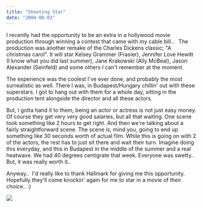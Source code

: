 ```yaml
---
title: "Shooting Star"
date: "2004-08-03"
---
```


I recently had the opportunity to be an extra in a hollywood movie production through winning a contest that came with my cable bill..   The production was another remake of the Charles Dickens classic; "A christmas carol". It will star Kelsey Grammer (Frasier), Jennifer Love Hewitt (I know what you did last summer), Jane Krakowski (Ally McBeal), Jason Alexander (Seinfeld) and some others I can't remember at the moment.

The experience was the coolest I've ever done, and probably the most surrealistic as well. There I was, in Budapest/Hungary chillin' out with these superstars. I got to hang out with them for a whole day, sitting in the production tent alongside the director and all these actors.

But, I gotta hand it to them, being an actor or actress is not just easy money. Of course they get very very good salaries, but all that waiting. One scene took something like 2 hours to get right. And then we're talking about a fairly straightforward scene. The scene is, mind you, going to end up something like 30 seconds worth of actual film. While this is going on with 2 of the actors, the rest has to just sit there and wait their turn. Imagine doing this everyday, and this in Budapest in the middle of the summer and a real heatwave. We had 40 degrees centigrate that week. Everyone was swetty..  But, it was really worth it..

Anyway..  I'd really like to thank Hallmark for giving me this opportunity. Hopefully they'll come knockin' again for me to star in a movie of their choice.. :)

![](http://www.dolittle.com/photos/sample/images/89/original.aspx)
